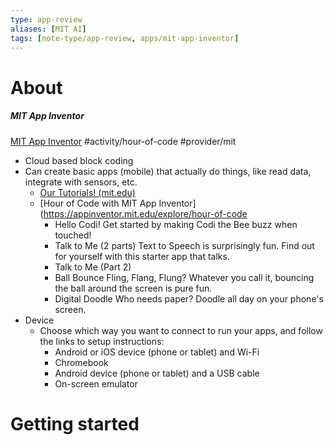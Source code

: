 ```yaml
---
type: app-review
aliases: [MIT AI]
tags: [note-type/app-review, apps/mit-app-inventor]
---
```


# About

##### MIT App Inventor
[MIT App Inventor](https://appinventor.mit.edu/)
#activity/hour-of-code #provider/mit
- Cloud based block coding
- Can create basic apps (mobile) that actually do things, like read data, integrate with sensors, etc.
	- [Our Tutorials! (mit.edu)](https://appinventor.mit.edu/explore/ai2/tutorials)
	- [Hour of Code with MIT App Inventor](https://appinventor.mit.edu/explore/hour-of-code
		- Hello Codi!
				Get started by making Codi the Bee buzz when touched!
		- Talk to Me (2 parts)
				Text to Speech is surprisingly fun. Find out for yourself with this starter app that talks.
		- Talk to Me (Part 2)
		- Ball Bounce
				Fling, Flang, Flung? Whatever you call it, bouncing the ball around the screen is pure fun.
		- Digital Doodle
				Who needs paper? Doodle all day on your phone's screen.
- Device
	- Choose which way you want to connect to run your apps, and follow the links to setup instructions:
		- Android or iOS device (phone or tablet) and Wi-Fi
		- Chromebook
		- Android device (phone or tablet) and a USB cable
		- On-screen emulator

# Getting started




